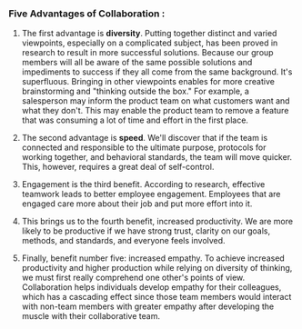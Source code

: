 ### Five Advantages of Collaboration :

1. The first advantage is **diversity**. Putting together distinct and varied viewpoints, especially on a complicated subject, has been proved in research to result in more successful solutions. Because our group members will all be aware of the same possible solutions and impediments to success if they all come from the same background. It's superfluous. Bringing in other viewpoints enables for more creative brainstorming and "thinking outside the box." For example, a salesperson may inform the product team on what customers want and what they don't. This may enable the product team to remove a feature that was consuming a lot of time and effort in the first place.

2. The second advantage is **speed**. We'll discover that if the team is connected and responsible to the ultimate purpose, protocols for working together, and behavioral standards, the team will move quicker. This, however, requires a great deal of self-control.

3. Engagement is the third benefit. According to research, effective teamwork leads to better employee engagement. Employees that are engaged care more about their job and put more effort into it.

4. This brings us to the fourth benefit, increased productivity. We are more likely to be productive if we have strong trust, clarity on our goals, methods, and standards, and everyone feels involved. 

5. Finally, benefit number five: increased empathy. To achieve increased productivity and higher production while relying on diversity of thinking, we must first really comprehend one other's points of view. Collaboration helps individuals develop empathy for their colleagues, which has a cascading effect since those team members would interact with non-team members with greater empathy after developing the muscle with their collaborative team.

